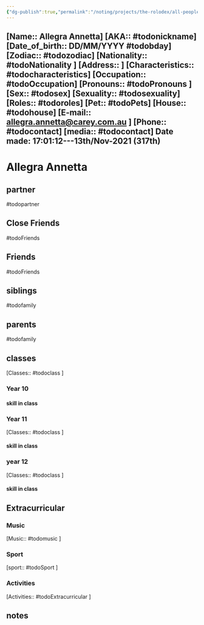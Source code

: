 ```yaml
---
{"dg-publish":true,"permalink":"/noting/projects/the-rolodex/all-people/students/allegra-annetta/","dgHomeLink":true,"dgPassFrontmatter":false}
---
```


[Name:: Allegra Annetta]
[AKA:: #todonickname]
[Date_of_birth:: DD/MM/YYYY #todobday] 
[Zodiac:: #todozodiac] 
[Nationality:: #todoNationality ]
[Address:: ]
[Characteristics::  #todocharacteristics]
[Occupation:: #todoOccupation]
[Pronouns:: #todoPronouns ]
[Sex:: #todosex]
[Sexuality:: #todosexuality]
[Roles:: #todoroles]
[Pet:: #todoPets]
[House:: #todohouse]
[E-mail:: <allegra.annetta@carey.com.au> ]
[Phone:: #todocontact]
[media:: #todocontact]
Date made: 17:01:12---13th/Nov-2021 (317th) 
---
# Allegra Annetta
## partner
#todopartner
## Close Friends
#todoFriends
## Friends
#todoFriends
## siblings
#todofamily
## parents
#todofamily
## classes
[Classes:: #todoclass ]
### Year 10
#### skill in class
### Year 11
[Classes:: #todoclass ]
#### skill in class
### year 12
[Classes:: #todoclass ]
#### skill in class
## Extracurricular
### Music
[Music:: #todomusic ]
### Sport
[sport:: #todoSport ]
### Activities
[Activities:: #todoExtracurricular ]
## notes
